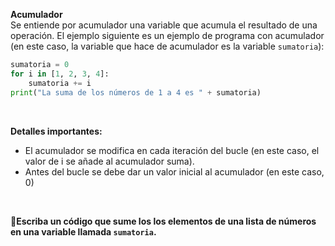 **Acumulador**<br>
Se entiende por acumulador una variable que acumula el resultado de una operación. El ejemplo siguiente es un ejemplo de programa con acumulador (en este caso, la variable que hace de acumulador es la variable `sumatoria`):<br>

``` python
sumatoria = 0
for i in [1, 2, 3, 4]:
    sumatoria += i
print("La suma de los números de 1 a 4 es " + sumatoria)
```
<br>

**Detalles importantes:**

* El acumulador se modifica en cada iteración del bucle (en este caso, el valor de i se añade al acumulador suma).
* Antes del bucle se debe dar un valor inicial al acumulador (en este caso, 0)

<br>

:memo:**Escriba un código que sume los los elementos de una lista de números en una variable llamada `sumatoria`.**
